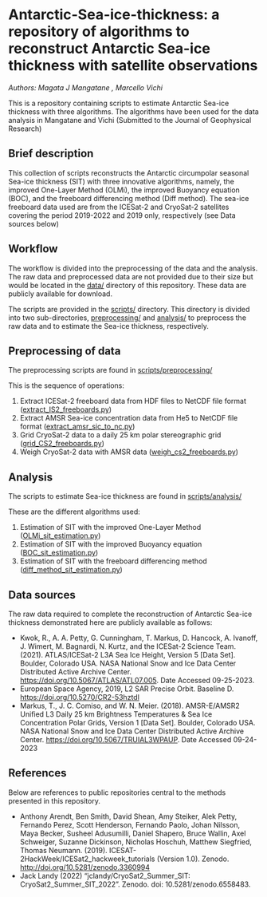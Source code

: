 # Antarctic-Sea-ice-thickness: a repository of algorithms to reconstruct Antarctic Sea-ice thickness with satellite observations
_Authors: Magata J Mangatane , Marcello Vichi_

 This is a repository containing scripts to estimate Antarctic Sea-ice thickness with three algorithms. The algorithms have been used for the data analysis in Mangatane and Vichi (Submitted to the Journal of Geophysical Research)

## Brief description
This collection of scripts reconstructs the Antarctic circumpolar seasonal Sea-ice thickness (SIT) with three innovative algorithms, namely, the improved One-Layer Method (OLMi), the improved Buoyancy equation (BOC), and the freeboard differencing method (Diff method). The sea-ice freeboard data used are from the ICESat-2 and CryoSat-2 satellites covering the period 2019-2022 and 2019 only, respectively (see Data sources below)

## Workflow
The workflow is divided into the preprocessing of the data and the analysis. The raw data and preprocessed data are not provided due to their size but would be located in the [data/](data/) directory of this repository. These data are publicly available for download. 

 The scripts are provided in the [scripts/](scripts/) directory. This directory is divided into two sub-directories, [preprocessing/](preprocessing/) and [analysis/](analysis/) to preprocess the raw data and to estimate the Sea-ice thickness, respectively. 

## Preprocessing of data
The preprocessing scripts are found in [scripts/preprocessing/](scripts/preprocessing/)

 This is the sequence of operations:
 1. Extract ICESat-2 freeboard data from HDF files to NetCDF file format ([extract_IS2_freeboards.py](scripts/analysis/preprocessing/extract_IS2_freeboards.py))
 2. Extract AMSR Sea-ice concentration data from He5 to NetCDF file format ([extract_amsr_sic_to_nc.py](scripts/analysis/preprocessing/extract_amsr_sic_to_nc.py))
 3. Grid CryoSat-2 data to a daily 25 km polar stereographic grid ([grid_CS2_freeboards.py](scripts/analysis/preprocessing/grid_CS2_freeboards.py))
 4. Weigh CryoSat-2 data with AMSR data ([weigh_cs2_freeboards.py](scripts/analysis/preprocessing/weigh_cs2_freeboards.py))

## Analysis
The scripts to estimate Sea-ice thickness are found in [scripts/analysis/](scripts/analysis/)
 
 These are the different algorithms used:
 1. Estimation of SIT with the improved One-Layer Method ([OLMi_sit_estimation.py](scripts/analysis/OLMi_sit_estimation.py))
 2. Estimation of SIT with the improved Buoyancy equation ([BOC_sit_estimation.py](scripts/analysis/BOC_sit_estimation.py))
 3. Estimation of SIT with the freeboard differencing method ([diff_method_sit_estimation.py](scripts/analysis/diff_method_sit_estimation.py))

## Data sources
The raw data required to complete the reconstruction of Antarctic Sea-ice thickness demonstrated here are publicly available as follows:
* Kwok, R., A. A. Petty, G. Cunningham, T. Markus, D. Hancock, A. Ivanoff, J. Wimert, M. Bagnardi, N. Kurtz, and  the ICESat-2 Science Team. (2021). ATLAS/ICESat-2 L3A Sea Ice Height, Version 5 [Data Set]. Boulder, Colorado USA. NASA National Snow and Ice Data Center Distributed Active Archive Center. https://doi.org/10.5067/ATLAS/ATL07.005. Date Accessed 09-25-2023.
* European Space Agency, 2019, L2 SAR Precise Orbit. Baseline D. https://doi.org/10.5270/CR2-53hztdl
* Markus, T., J. C. Comiso, and W. N. Meier. (2018). AMSR-E/AMSR2 Unified L3 Daily 25 km Brightness Temperatures & Sea Ice Concentration Polar Grids, Version 1 [Data Set]. Boulder, Colorado USA. NASA National Snow and Ice Data Center Distributed Active Archive Center. https://doi.org/10.5067/TRUIAL3WPAUP. Date Accessed 09-24-2023

## References
Below are references to public repositories central to the methods presented in this repository. 
* Anthony Arendt, Ben Smith, David Shean, Amy Steiker, Alek Petty, Fernando Perez, Scott Henderson, Fernando Paolo, Johan Nilsson, Maya Becker, Susheel Adusumilli, Daniel Shapero, Bruce Wallin, Axel Schweiger, Suzanne Dickinson, Nicholas Hoschuh, Matthew Siegfried, Thomas Neumann. (2019). ICESAT-2HackWeek/ICESat2_hackweek_tutorials (Version 1.0). Zenodo. http://doi.org/10.5281/zenodo.3360994
* Jack Landy (2022) “jclandy/CryoSat2_Summer_SIT: CryoSat2_Summer_SIT_2022”. Zenodo. doi: 10.5281/zenodo.6558483.

 
